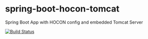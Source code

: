 # spring-boot-hocon-tomcat
Spring Boot App with HOCON config and embedded Tomcat Server

[![Build Status](https://travis-ci.org/diyanfilipov/spring-boot-hocon-tomcat.svg?branch=master)](https://travis-ci.org/diyanfilipov/spring-boot-hocon-tomcat)
